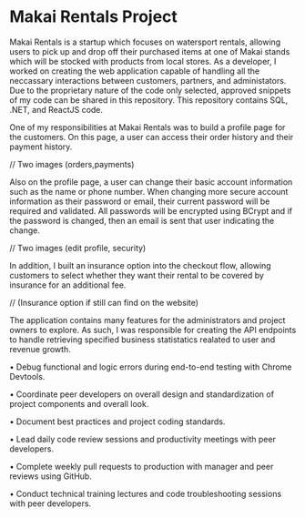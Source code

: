 # Makai Rentals Project
Makai Rentals is a startup which focuses on watersport rentals, allowing users to pick up and drop off their purchased items at one of Makai stands which will be stocked with products from local stores. As a developer, I worked on creating the web application capable of handling all the neccassary interactions between customers, partners, and administators. Due to the proprietary nature of the code only selected, approved snippets of my code can be shared in this repository. This repository contains SQL, .NET, and ReactJS code.

One of my responsibilities at Makai Rentals was to build a profile page for the customers. On this page, a user can access their order history and their payment history.

// Two images (orders,payments)

Also on the profile page, a user can change their basic account information such as the name or phone number. When changing more secure account information as their password or email, their current password will be required and validated. All passwords will be encrypted using BCrypt and if the password is changed, then an email is sent that user indicating the change.

// Two images (edit profile, security)

In addition, I built an insurance option into the checkout flow, allowing customers to select whether they want their rental to be covered by insurance for an additional fee. 

// (Insurance option if still can find on the website)


The application contains many features for the administrators and project owners to explore. As such, I was responsible for creating the API endpoints to handle retrieving specified business statistatics realated to user and revenue growth.

• Debug functional and logic errors during end-to-end testing with Chrome Devtools.

• Coordinate peer developers on overall design and standardization of project components and overall look.

• Document best practices and project coding standards.

• Lead daily code review sessions and productivity meetings with peer developers.

• Complete weekly pull requests to production with manager and peer reviews using GitHub.

• Conduct technical training lectures and code troubleshooting sessions with peer developers.
